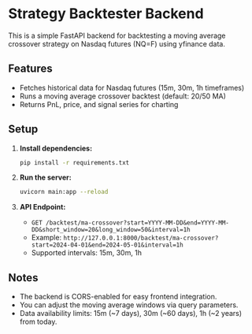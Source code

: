 # Strategy Backtester Backend

This is a simple FastAPI backend for backtesting a moving average crossover strategy on Nasdaq futures (NQ=F) using yfinance data.

## Features
- Fetches historical data for Nasdaq futures (15m, 30m, 1h timeframes)
- Runs a moving average crossover backtest (default: 20/50 MA)
- Returns PnL, price, and signal series for charting

## Setup

1. **Install dependencies:**
   ```bash
   pip install -r requirements.txt
   ```

2. **Run the server:**
   ```bash
   uvicorn main:app --reload
   ```

3. **API Endpoint:**
   - `GET /backtest/ma-crossover?start=YYYY-MM-DD&end=YYYY-MM-DD&short_window=20&long_window=50&interval=1h`
   - Example: `http://127.0.0.1:8000/backtest/ma-crossover?start=2024-04-01&end=2024-05-01&interval=1h`
   - Supported intervals: 15m, 30m, 1h

## Notes
- The backend is CORS-enabled for easy frontend integration.
- You can adjust the moving average windows via query parameters.
- Data availability limits: 15m (~7 days), 30m (~60 days), 1h (~2 years) from today. 
